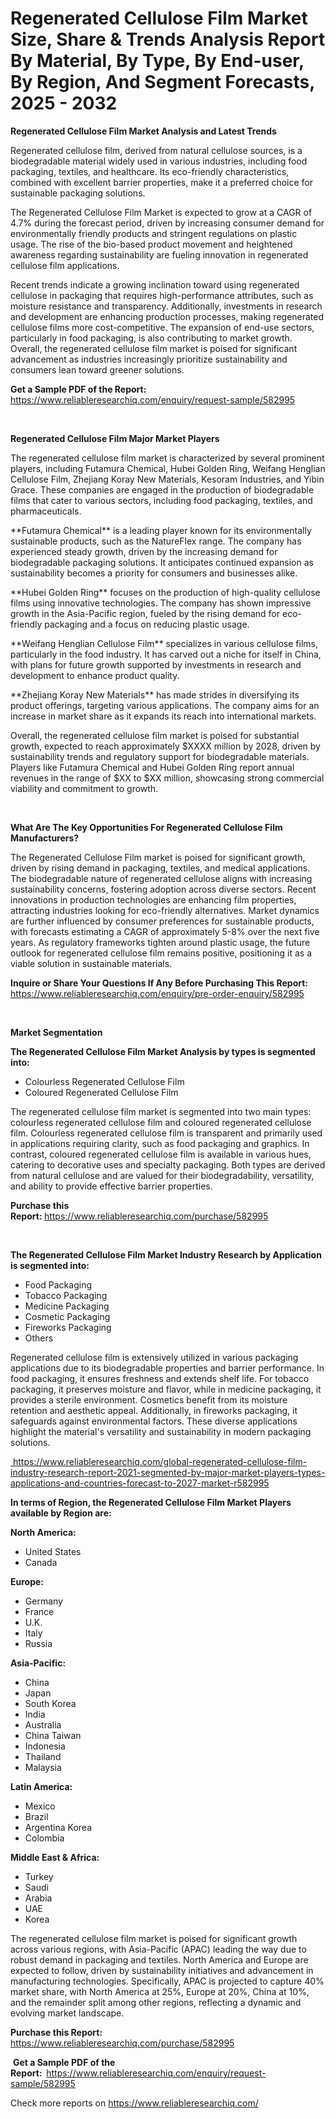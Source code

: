 <p><h1>Regenerated Cellulose Film Market Size, Share & Trends Analysis Report By Material, By Type, By End-user, By Region, And Segment Forecasts, 2025 - 2032</h1></p><p><strong>Regenerated Cellulose Film Market Analysis and Latest Trends</strong></p>
<p><p>Regenerated cellulose film, derived from natural cellulose sources, is a biodegradable material widely used in various industries, including food packaging, textiles, and healthcare. Its eco-friendly characteristics, combined with excellent barrier properties, make it a preferred choice for sustainable packaging solutions. </p><p>The Regenerated Cellulose Film Market is expected to grow at a CAGR of 4.7% during the forecast period, driven by increasing consumer demand for environmentally friendly products and stringent regulations on plastic usage. The rise of the bio-based product movement and heightened awareness regarding sustainability are fueling innovation in regenerated cellulose film applications. </p><p>Recent trends indicate a growing inclination toward using regenerated cellulose in packaging that requires high-performance attributes, such as moisture resistance and transparency. Additionally, investments in research and development are enhancing production processes, making regenerated cellulose films more cost-competitive. The expansion of end-use sectors, particularly in food packaging, is also contributing to market growth. Overall, the regenerated cellulose film market is poised for significant advancement as industries increasingly prioritize sustainability and consumers lean toward greener solutions.</p></p>
<p><strong>Get a Sample PDF of the Report:&nbsp;</strong> <a href="https://www.reliableresearchiq.com/enquiry/request-sample/582995?utm_campaign=3282&utm_medium=2&utm_source=Github&utm_content=ia&utm_term=23032025&utm_id=regenerated-cellulose-film">https://www.reliableresearchiq.com/enquiry/request-sample/582995</a></p>
<p>&nbsp;</p>
<p><strong>Regenerated Cellulose Film Major Market Players</strong></p>
<p><p>The regenerated cellulose film market is characterized by several prominent players, including Futamura Chemical, Hubei Golden Ring, Weifang Henglian Cellulose Film, Zhejiang Koray New Materials, Kesoram Industries, and Yibin Grace. These companies are engaged in the production of biodegradable films that cater to various sectors, including food packaging, textiles, and pharmaceuticals. </p><p>**Futamura Chemical** is a leading player known for its environmentally sustainable products, such as the NatureFlex range. The company has experienced steady growth, driven by the increasing demand for biodegradable packaging solutions. It anticipates continued expansion as sustainability becomes a priority for consumers and businesses alike.</p><p>**Hubei Golden Ring** focuses on the production of high-quality cellulose films using innovative technologies. The company has shown impressive growth in the Asia-Pacific region, fueled by the rising demand for eco-friendly packaging and a focus on reducing plastic usage. </p><p>**Weifang Henglian Cellulose Film** specializes in various cellulose films, particularly in the food industry. It has carved out a niche for itself in China, with plans for future growth supported by investments in research and development to enhance product quality.</p><p>**Zhejiang Koray New Materials** has made strides in diversifying its product offerings, targeting various applications. The company aims for an increase in market share as it expands its reach into international markets.</p><p>Overall, the regenerated cellulose film market is poised for substantial growth, expected to reach approximately $XXXX million by 2028, driven by sustainability trends and regulatory support for biodegradable materials. Players like Futamura Chemical and Hubei Golden Ring report annual revenues in the range of $XX to $XX million, showcasing strong commercial viability and commitment to growth.</p></p>
<p>&nbsp;</p>
<p><strong>What Are The Key Opportunities For Regenerated Cellulose Film Manufacturers?</strong></p>
<p><p>The Regenerated Cellulose Film market is poised for significant growth, driven by rising demand in packaging, textiles, and medical applications. The biodegradable nature of regenerated cellulose aligns with increasing sustainability concerns, fostering adoption across diverse sectors. Recent innovations in production technologies are enhancing film properties, attracting industries looking for eco-friendly alternatives. Market dynamics are further influenced by consumer preferences for sustainable products, with forecasts estimating a CAGR of approximately 5-8% over the next five years. As regulatory frameworks tighten around plastic usage, the future outlook for regenerated cellulose film remains positive, positioning it as a viable solution in sustainable materials.</p></p>
<p><strong>Inquire or Share Your Questions If Any Before Purchasing This Report:</strong> <a href="https://www.reliableresearchiq.com/enquiry/pre-order-enquiry/582995?utm_campaign=3282&utm_medium=2&utm_source=Github&utm_content=ia&utm_term=23032025&utm_id=regenerated-cellulose-film">https://www.reliableresearchiq.com/enquiry/pre-order-enquiry/582995</a></p>
<p>&nbsp;</p>
<p><strong>Market Segmentation</strong></p>
<p><strong>The Regenerated Cellulose Film Market Analysis by types is segmented into:</strong></p>
<p><ul><li>Colourless Regenerated Cellulose Film</li><li>Coloured Regenerated Cellulose Film</li></ul></p>
<p><p>The regenerated cellulose film market is segmented into two main types: colourless regenerated cellulose film and coloured regenerated cellulose film. Colourless regenerated cellulose film is transparent and primarily used in applications requiring clarity, such as food packaging and graphics. In contrast, coloured regenerated cellulose film is available in various hues, catering to decorative uses and specialty packaging. Both types are derived from natural cellulose and are valued for their biodegradability, versatility, and ability to provide effective barrier properties.</p></p>
<p><strong>Purchase this Report:&nbsp;</strong><a href="https://www.reliableresearchiq.com/purchase/582995?utm_campaign=3282&utm_medium=2&utm_source=Github&utm_content=ia&utm_term=23032025&utm_id=regenerated-cellulose-film">https://www.reliableresearchiq.com/purchase/582995</a></p>
<p>&nbsp;</p>
<p><strong>The Regenerated Cellulose Film Market Industry Research by Application is segmented into:</strong></p>
<p><ul><li>Food Packaging</li><li>Tobacco Packaging</li><li>Medicine Packaging</li><li>Cosmetic Packaging</li><li>Fireworks Packaging</li><li>Others</li></ul></p>
<p><p>Regenerated cellulose film is extensively utilized in various packaging applications due to its biodegradable properties and barrier performance. In food packaging, it ensures freshness and extends shelf life. For tobacco packaging, it preserves moisture and flavor, while in medicine packaging, it provides a sterile environment. Cosmetics benefit from its moisture retention and aesthetic appeal. Additionally, in fireworks packaging, it safeguards against environmental factors. These diverse applications highlight the material's versatility and sustainability in modern packaging solutions.</p></p>
<p><a href="https://www.reliableresearchiq.com/global-regenerated-cellulose-film-industry-research-report-2021-segmented-by-major-market-players-types-applications-and-countries-forecast-to-2027-market-r582995?utm_campaign=3282&utm_medium=2&utm_source=Github&utm_content=ia&utm_term=23032025&utm_id=regenerated-cellulose-film">&nbsp;https://www.reliableresearchiq.com/global-regenerated-cellulose-film-industry-research-report-2021-segmented-by-major-market-players-types-applications-and-countries-forecast-to-2027-market-r582995</a></p>
<p><strong>In terms of Region, the Regenerated Cellulose Film Market Players available by Region are:</strong></p>
<p>
    <p> <strong> North America: </strong>
        <ul>
            <li>United States</li>
            <li>Canada</li>
        </ul>
        </p> 
    <p> <strong> Europe: </strong>
        <ul>
            <li>Germany</li>
            <li>France</li>
            <li>U.K.</li>
            <li>Italy</li>
            <li>Russia</li>
        </ul>
        </p> 
    <p> <strong> Asia-Pacific: </strong>
        <ul>
            <li>China</li>
            <li>Japan</li>
            <li>South Korea</li>
            <li>India</li>
            <li>Australia</li>
            <li>China Taiwan</li>
            <li>Indonesia</li>
            <li>Thailand</li>
            <li>Malaysia</li>
        </ul>
        </p> 
    <p> <strong> Latin America: </strong>
        <ul>
            <li>Mexico</li>
            <li>Brazil</li>
            <li>Argentina Korea</li>
            <li>Colombia</li>
        </ul>
        </p> 
    <p> <strong> Middle East & Africa: </strong>
        <ul>
            <li>Turkey</li>
            <li>Saudi</li>
            <li>Arabia</li>
            <li>UAE</li>
            <li>Korea</li>
        </ul>
    </p>
    </p>
<p><p>The regenerated cellulose film market is poised for significant growth across various regions, with Asia-Pacific (APAC) leading the way due to robust demand in packaging and textiles. North America and Europe are expected to follow, driven by sustainability initiatives and advancement in manufacturing technologies. Specifically, APAC is projected to capture 40% market share, with North America at 25%, Europe at 20%, China at 10%, and the remainder split among other regions, reflecting a dynamic and evolving market landscape.</p></p>
<p><strong>Purchase this Report: </strong><a href="https://www.reliableresearchiq.com/purchase/582995?utm_campaign=3282&utm_medium=2&utm_source=Github&utm_content=ia&utm_term=23032025&utm_id=regenerated-cellulose-film">https://www.reliableresearchiq.com/purchase/582995</a></p>
<p>&nbsp;<strong>Get a Sample PDF of the Report:&nbsp;&nbsp;</strong><a href="https://www.reliableresearchiq.com/enquiry/request-sample/582995?utm_campaign=3282&utm_medium=2&utm_source=Github&utm_content=ia&utm_term=23032025&utm_id=regenerated-cellulose-film">https://www.reliableresearchiq.com/enquiry/request-sample/582995</a></p>
<p><strong></strong></p>
<p>Check more reports on <a href="https://www.reliableresearchiq.com/?utm_campaign=3282&utm_medium=2&utm_source=Github&utm_content=ia&utm_term=23032025&utm_id=regenerated-cellulose-film">https://www.reliableresearchiq.com/</a></p>